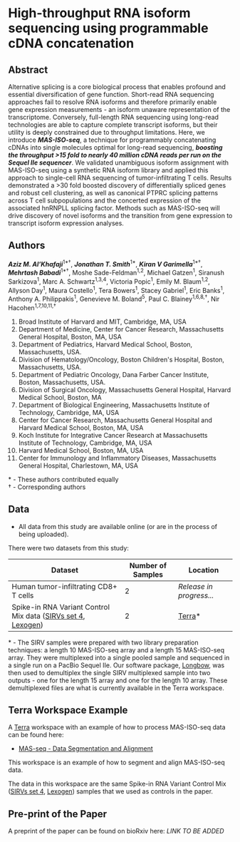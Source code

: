 # High-throughput RNA isoform sequencing using programmable cDNA concatenation

## Abstract
Alternative splicing is a core biological process that enables profound and essential diversification of gene function. Short-read RNA sequencing approaches fail to resolve RNA isoforms and therefore primarily enable gene expression measurements - an isoform unaware representation of the transcriptome. Conversely, full-length RNA sequencing using long-read technologies are able to capture complete transcript isoforms, but their utility is deeply constrained due to throughput limitations.  Here, we introduce _**MAS-ISO-seq**_, a technique for programmably concatenating cDNAs into single molecules optimal for long-read sequencing, _**boosting the throughput >15 fold to nearly 40 million cDNA reads per run on the Sequel IIe sequencer**_. We validated unambiguous isoform assignment with MAS-ISO-seq using a synthetic RNA isoform library and applied this approach to single-cell RNA sequencing of tumor-infiltrating T cells. Results demonstrated a >30 fold boosted discovery of differentially spliced genes and robust cell clustering, as well as canonical PTPRC splicing patterns across T cell subpopulations and the concerted expression of the associated hnRNPLL splicing factor. Methods such as MAS-ISO-seq will drive discovery of novel isoforms and the transition from gene expression to transcript isoform expression analyses.

## Authors
_**Aziz M. Al’Khafaji**_<sup>1*†</sup>, _**Jonathan T. Smith**_<sup>1*</sup>, _**Kiran V Garimella**_<sup>1*†</sup>, _**Mehrtash Babadi**_<sup>1*†</sup>, Moshe Sade-Feldman<sup>1,2</sup>, Michael Gatzen<sup>1</sup>, Siranush Sarkizova<sup>1</sup>, Marc A. Schwartz<sup>1,3,4</sup>, Victoria Popic<sup>1</sup>, Emily M. Blaum<sup>1,2</sup>, Allyson Day<sup>1</sup>, Maura Costello<sup>1</sup>, Tera Bowers<sup>1</sup>, Stacey Gabriel<sup>1</sup>, Eric Banks<sup>1</sup>, Anthony A. Philippakis<sup>1</sup>, Genevieve M. Boland<sup>5</sup>, Paul C. Blainey<sup>1,6,8,†</sup>, Nir Hacohen<sup>1,7,10,11,†</sup>

1. Broad Institute of Harvard and MIT, Cambridge, MA, USA
2. Department of Medicine, Center for Cancer Research, Massachusetts General Hospital, Boston, MA, USA
3. Department of Pediatrics, Harvard Medical School, Boston, Massachusetts, USA.
4. Division of Hematology/Oncology, Boston Children's Hospital, Boston, Massachusetts, USA.
5. Department of Pediatric Oncology, Dana Farber Cancer Institute, Boston, Massachusetts, USA.
6. Division of Surgical Oncology, Massachusetts General Hospital, Harvard Medical School, Boston, MA
7. Department of Biological Engineering, Massachusetts Institute of Technology, Cambridge, MA, USA
8. Center for Cancer Research, Massachusetts General Hospital and Harvard Medical School, Boston, MA, USA
9. Koch Institute for Integrative Cancer Research at Massachusetts Institute of Technology, Cambridge, MA, USA
10. Harvard Medical School, Boston, MA, USA
11. Center for Immunology and Inflammatory Diseases, Massachusetts General Hospital, Charlestown, MA, USA

\* - These authors contributed equally  
† - Corresponding authors


## Data

- All data from this study are available online (or are in the process of being uploaded).  

There were two datasets from this study: 

| Dataset | Number of Samples | Location |
|---|---|---|
| Human tumor-infiltrating CD8+ T cells | 2 | _Release in progress..._ |
| Spike-in RNA Variant Control Mix data ([SIRVs set 4](https://www.lexogen.com/sirvs/sirv-sets/), [Lexogen](https://www.lexogen.com/)) | 2 | [Terra](https://app.terra.bio/#workspaces/broad-firecloud-dsde-methods/MAS-seq%20-%20Data%20Segmentation%20and%20Alignment/data)* |

\* - The SIRV samples were prepared with two library preparation techniques: a length 10 MAS-ISO-seq array and a length 15 MAS-ISO-seq array.  They were multiplexed into a single pooled sample and sequenced in a single run on a PacBio Sequel IIe.  Our software package, [Longbow](https://github.com/broadinstitute/longbow/releases/tag/v0.2.2), was then used to demultiplex the single SIRV multiplexed sample into two outputs - one for the length 15 array and one for the length 10 array.  These demultiplexed files are what is currently available in the Terra workspace.

## Terra Workspace Example
A [Terra](https://terra.bio) workspace with an example of how to process MAS-ISO-seq data can be found here:

- [MAS-seq - Data Segmentation and Alignment](https://app.terra.bio/#workspaces/broad-firecloud-dsde-methods/MAS-seq%20-%20Data%20Segmentation%20and%20Alignment)

This workspace is an example of how to segment and align MAS-ISO-seq data.  

The data in this workspace are the same Spike-in RNA Variant Control Mix ([SIRVs set 4](https://www.lexogen.com/sirvs/sirv-sets/), [Lexogen](https://www.lexogen.com/)) samples that we used as controls in the paper.

## Pre-print of the Paper
A preprint of the paper can be found on bioRxiv here: _LINK TO BE ADDED_

